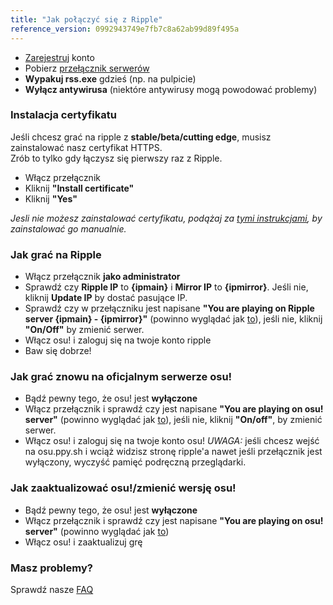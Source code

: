 ```yaml
---
title: "Jak połączyć się z Ripple"
reference_version: 0992943749e7fb7c8a62ab99d89f495a
---
```

- [Zarejestruj](http://ripple.moe/index.php?p=3) konto
- Pobierz [przełącznik serwerów](https://switcher.ripple.moe)
- **Wypakuj rss.exe** gdzieś (np. na pulpicie)  
- **Wyłącz antywirusa** (niektóre antywirusy mogą powodować problemy)  


### Instalacja certyfikatu
Jeśli chcesz grać na ripple z **stable/beta/cutting edge**, musisz zainstalować nasz certyfikat HTTPS.  
Zrób to tylko gdy łączysz się pierwszy raz z Ripple.  

- Włącz przełącznik 
- Kliknij **"Install certificate"**  
- Kliknij **"Yes"**  

*Jesli nie możesz zainstalować certyfikatu, podążaj za [tymi instrukcjami](https://ripple.moe/index.php?p=16&id=12), by zainstalować go manualnie.*

### Jak grać na Ripple
- Włącz przełącznik **jako administrator**  
- Sprawdź czy **Ripple IP** to **{ipmain}** i **Mirror IP** to **{ipmirror}**. Jeśli nie, kliknij **Update IP** by dostać pasujące IP.
- Sprawdź czy w przełączniku jest napisane **"You are playing on Ripple server {ipmain} - {ipmirror}"** (powinno wyglądać jak [to](https://b.catgirlsare.sexy/xqJw.png)), jeśli nie, kliknij **"On/Off"** by zmienić serwer.  
- Włącz osu! i zaloguj się na twoje konto ripple  
- Baw się dobrze!

### Jak grać znowu na oficjalnym serwerze osu!
- Bądź pewny tego, że osu! jest **wyłączone**  
- Włącz przełącznik i sprawdź czy jest napisane **"You are playing on osu! server"** (powinno wyglądać jak [to](https://b.catgirlsare.sexy/c_lb.png)), jeśli nie, kliknij **"On/off"**, by zmienić serwer.
- Włącz osu! i zaloguj się na twoje konto osu! 
_UWAGA:_ jeśli chcesz wejść na osu.ppy.sh i wciąż widzisz stronę ripple'a nawet jeśli przełącznik jest wyłączony, wyczyść pamięć podręczną przeglądarki.

### Jak zaaktualizować osu!/zmienić wersję osu!
- Bądź pewny tego, że osu! jest **wyłączone**  
- Włącz przełącznik i sprawdź czy jest napisane **"You are playing on osu! server"** (powinno wyglądać jak [to](https://b.catgirlsare.sexy/c_lb.png))  
- Włącz osu! i zaaktualizuj grę

### Masz problemy?

Sprawdź nasze [FAQ](https://ripple.moe/doc/5)
